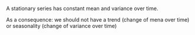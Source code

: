 A stationary series has constant mean and variance over time.

As a consequence: we should not have a trend (change of mena over time) or seasonality (change of variance over time)